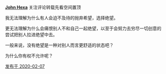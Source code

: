 [**John Hexa**](https://www.zhihu.com/people/mcbig)
关注评论转载先看空间置顶
>
我无法理解为什么有人会迫不及待的抛弃希望，选择绝望。  
  >
更无法理解为什么会痛恨别人不和自己一起绝望，以至于会努力去穷尽一切创意的尝试把别人拉进绝望中去。  
  >
一般来说，没有绝望是一种对别人而言更舒适的状态吧？  
  >
为什么你有权不允许呢？

[发布于 2020-02-07](https://www.zhihu.com/pin/1209164367196975104)